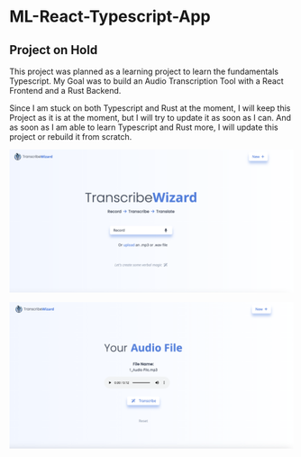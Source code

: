 # ML-React-Typescript-App

## Project on Hold

This project was planned as a learning project to learn the fundamentals Typescript.
My Goal was to build an Audio Transcription Tool with a React Frontend and a Rust Backend.

Since I am stuck on both Typescript and Rust at the moment, I will keep this Project as it is at the moment, but I will try to update it as soon as I can.
And as soon as I am able to learn Typescript and Rust more, I will update this project or rebuild it from scratch.

![Screenshot](public/Screenshot-1.png)

![Screenshot](public/Screenshot-2.png)
